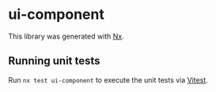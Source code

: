 # ui-component

This library was generated with [Nx](https://nx.dev).

## Running unit tests

Run `nx test ui-component` to execute the unit tests via [Vitest](https://vitest.dev/).
